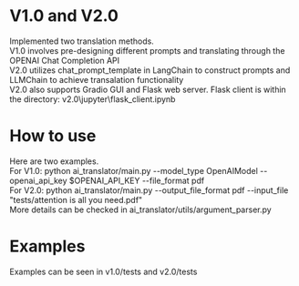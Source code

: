 # V1.0 and V2.0
Implemented two translation methods.\
V1.0 involves pre-designing different prompts and translating through the OPENAI Chat Completion API\
V2.0 utilizes chat_prompt_template in LangChain to construct prompts and LLMChain to achieve transalation functionality\
V2.0 also supports Gradio GUI and Flask web server. Flask client is within the directory: v2.0\jupyter\flask_client.ipynb

# How to use
Here are two examples.\
For V1.0: python ai_translator/main.py --model_type OpenAIModel --openai_api_key $OPENAI_API_KEY --file_format pdf\
For V2.0: python ai_translator/main.py --output_file_format pdf --input_file "tests/attention is all you need.pdf"\
More details can be checked in ai_translator/utils/argument_parser.py

# Examples
Examples can be seen in v1.0/tests and v2.0/tests
